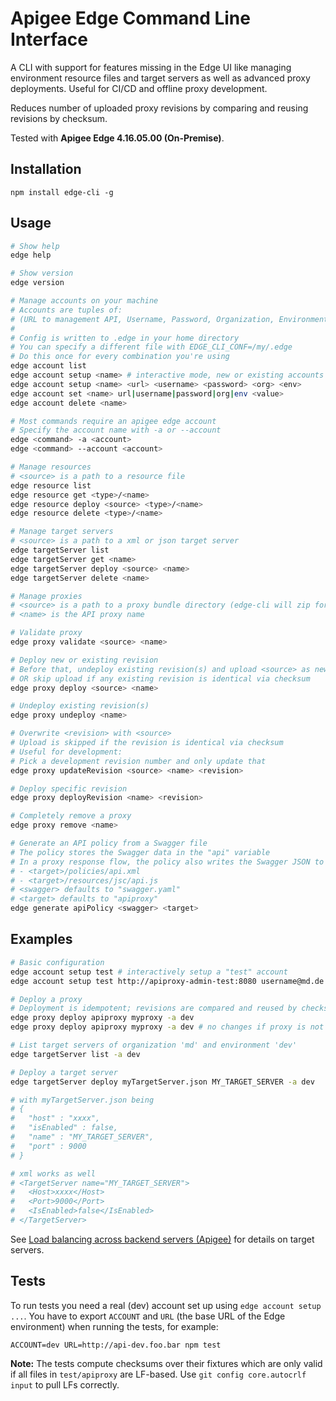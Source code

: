 # Apigee Edge Command Line Interface

A CLI with support for features missing in the Edge UI like managing
environment resource files and target servers as well as advanced proxy deployments.
Useful for CI/CD and offline proxy development.

Reduces number of uploaded proxy revisions by comparing and reusing revisions by checksum.

Tested with **Apigee Edge 4.16.05.00 (On-Premise)**.

## Installation

`npm install edge-cli -g`

## Usage

```bash
# Show help
edge help

# Show version
edge version

# Manage accounts on your machine
# Accounts are tuples of:
# (URL to management API, Username, Password, Organization, Environment)
#
# Config is written to .edge in your home directory
# You can specify a different file with EDGE_CLI_CONF=/my/.edge
# Do this once for every combination you're using
edge account list
edge account setup <name> # interactive mode, new or existing accounts
edge account setup <name> <url> <username> <password> <org> <env>
edge account set <name> url|username|password|org|env <value>
edge account delete <name>

# Most commands require an apigee edge account
# Specify the account name with -a or --account
edge <command> -a <account>
edge <command> --account <account>

# Manage resources
# <source> is a path to a resource file
edge resource list
edge resource get <type>/<name>
edge resource deploy <source> <type>/<name>
edge resource delete <type>/<name>

# Manage target servers
# <source> is a path to a xml or json target server
edge targetServer list
edge targetServer get <name>
edge targetServer deploy <source> <name>
edge targetServer delete <name>

# Manage proxies
# <source> is a path to a proxy bundle directory (edge-cli will zip for you)
# <name> is the API proxy name

# Validate proxy
edge proxy validate <source> <name>

# Deploy new or existing revision
# Before that, undeploy existing revision(s) and upload <source> as new revision
# OR skip upload if any existing revision is identical via checksum
edge proxy deploy <source> <name>

# Undeploy existing revision(s)
edge proxy undeploy <name>

# Overwrite <revision> with <source>
# Upload is skipped if the revision is identical via checksum
# Useful for development:
# Pick a development revision number and only update that
edge proxy updateRevision <source> <name> <revision>

# Deploy specific revision
edge proxy deployRevision <name> <revision>

# Completely remove a proxy
edge proxy remove <name>

# Generate an API policy from a Swagger file
# The policy stores the Swagger data in the "api" variable
# In a proxy response flow, the policy also writes the Swagger JSON to the response body
# - <target>/policies/api.xml
# - <target>/resources/jsc/api.js
# <swagger> defaults to "swagger.yaml"
# <target> defaults to "apiproxy"
edge generate apiPolicy <swagger> <target>
```

## Examples

```bash
# Basic configuration
edge account setup test # interactively setup a "test" account
edge account setup test http://apiproxy-admin-test:8080 username@md.de secret md dev

# Deploy a proxy
# Deployment is idempotent; revisions are compared and reused by checksum
edge proxy deploy apiproxy myproxy -a dev
edge proxy deploy apiproxy myproxy -a dev # no changes if proxy is not changed

# List target servers of organization 'md' and environment 'dev'
edge targetServer list -a dev

# Deploy a target server
edge targetServer deploy myTargetServer.json MY_TARGET_SERVER -a dev

# with myTargetServer.json being
# {
#   "host" : "xxxx",
#   "isEnabled" : false,
#   "name" : "MY_TARGET_SERVER",
#   "port" : 9000
# }

# xml works as well
# <TargetServer name="MY_TARGET_SERVER">
#   <Host>xxxx</Host>
#   <Port>9000</Port>
#   <IsEnabled>false</IsEnabled>
# </TargetServer>
```

See [Load balancing across backend servers (Apigee)]( http://docs.apigee.com/docs/api-services/content/api-services/content/load-balancing-across-backend-servers) for details on target servers.

## Tests

To run tests you need a real (dev) account set up using `edge account setup ...`.
You have to export `ACCOUNT` and `URL` (the base URL of the Edge environment)
when running the tests, for example:

```
ACCOUNT=dev URL=http://api-dev.foo.bar npm test
```

**Note:** The tests compute checksums over their fixtures
which are only valid if all files in `test/apiproxy` are LF-based.
Use `git config core.autocrlf input` to pull LFs correctly.
